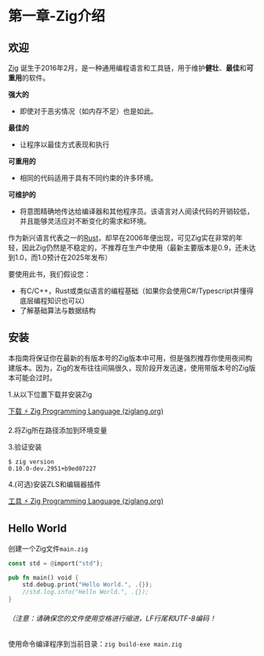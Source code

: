 # 第一章-Zig介绍

## 欢迎

[Zig](https://ziglang.org/) 诞生于2016年2月，是一种通用编程语言和工具链，用于维护**健壮**、**最佳**和**可重用**的软件。

**强大的**
- 即使对于恶劣情况（如内存不足）也是如此。
  
**最佳的**
- 让程序以最佳方式表现和执行
  
**可重用的**
- 相同的代码适用于具有不同约束的许多环境。
  
**可维护的**
- 将意图精确地传达给编译器和其他程序员。该语言对人阅读代码的开销较低，并且能够灵活应对不断变化的需求和环境。



作为新兴语言代表之一的[Rust](https://rust-lang.org/)，却早在2006年便出现，可见Zig实在非常的年轻，因此Zig仍然是不稳定的，不推荐在生产中使用（最新主要版本是0.9，还未达到1.0，而1.0预计在2025年发布）

要使用此书，我们假设您：

- 有C/C++，Rust或类似语言的编程基础（如果你会使用C#/Typescript并懂得底层编程知识也可以）
- 了解基础算法与数据结构

## 安装

本指南将保证你在最新的有版本号的Zig版本中可用，但是强烈推荐你使用夜间构建版本。因为，Zig的发布往往间隔很久，现阶段开发迅速，使用带版本号的Zig版本可能会过时。

1.从以下位置下载并安装Zig

[下载 ⚡ Zig Programming Language (ziglang.org)](https://ziglang.org/zh/download/)

2.将Zig所在路径添加到环境变量

3.验证安装

```
$ zig version
0.10.0-dev.2951+b9ed07227
```

4.(可选)安装ZLS和编辑器插件

[工具 ⚡ Zig Programming Language (ziglang.org)](https://ziglang.org/zh/learn/tools/)

## Hello World

创建一个Zig文件`main.zig`

```rust
const std = @import("std");

pub fn main() void {
    std.debug.print("Hello World.", .{});
    //std.log.info("Hello World.", .{});
}
```

###### （注意：请确保您的文件使用空格进行缩进，LF行尾和UTF-8编码！

使用命令编译程序到当前目录：`zig build-exe main.zig`
